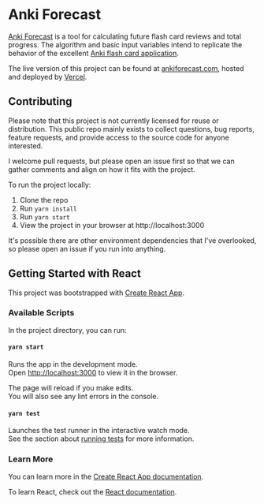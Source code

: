 # Anki Forecast

[Anki Forecast](https://www.ankiforecast.com) is a tool for calculating future
flash card reviews and total progress. The algorithm and basic input variables
intend to replicate the behavior of the excellent
[Anki flash card application](https://apps.ankiweb.net).

The live version of this project can be found at [ankiforecast.com](https://www.ankiforecast.com),
hosted and deployed by [Vercel](https://vercel.com).

## Contributing

Please note that this project is not currently licensed for reuse or distribution.
This public repo mainly exists to collect questions, bug reports, feature requests, and provide
access to the source code for anyone interested.

I welcome pull requests, but please open an issue first so that we can gather
comments and align on how it fits with the project.

To run the project locally:

1. Clone the repo
2. Run `yarn install`
3. Run `yarn start`
4. View the project in your browser at http://localhost:3000

It's possible there are other environment dependencies that I've overlooked, so please open an issue
if you run into anything.

## Getting Started with React

This project was bootstrapped with [Create React App](https://github.com/facebook/create-react-app).

### Available Scripts

In the project directory, you can run:

#### `yarn start`

Runs the app in the development mode.\
Open [http://localhost:3000](http://localhost:3000) to view it in the browser.

The page will reload if you make edits.\
You will also see any lint errors in the console.

#### `yarn test`

Launches the test runner in the interactive watch mode.\
See the section about [running tests](https://facebook.github.io/create-react-app/docs/running-tests) for more information.

### Learn More

You can learn more in the [Create React App documentation](https://facebook.github.io/create-react-app/docs/getting-started).

To learn React, check out the [React documentation](https://reactjs.org/).
